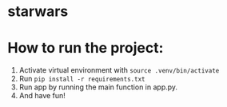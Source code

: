 # starwars

# How to run the project:
1. Activate virtual environment with ```source .venv/bin/activate```
2. Run ```pip install -r requirements.txt```
3. Run app by running the main function in app.py.
4. And have fun!
